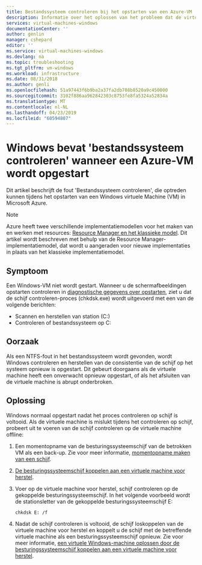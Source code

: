 ```yaml
---
title: Bestandssysteem controleren bij het opstarten van een Azure-VM | Microsoft Docs
description: Informatie over het oplossen van het probleem dat de virtuele machine bestandssysteem controleren weergeven bij het opstarten | Microsoft Docs
services: virtual-machines-windows
documentationCenter: ''
author: genlin
manager: cshepard
editor: ''
ms.service: virtual-machines-windows
ms.devlang: na
ms.topic: troubleshooting
ms.tgt_pltfrm: vm-windows
ms.workload: infrastructure
ms.date: 08/31/2018
ms.author: genli
ms.openlocfilehash: 51a97443f6b9ba2a37fa2db708b8520a9c450000
ms.sourcegitcommit: 3102f886aa962842303c8753fe8fa5324a52834a
ms.translationtype: MT
ms.contentlocale: nl-NL
ms.lasthandoff: 04/23/2019
ms.locfileid: "60594807"
---
```

# <a name="windows-shows-checking-file-system-when-booting-an-azure-vm"></a>Windows bevat 'bestandssysteem controleren' wanneer een Azure-VM wordt opgestart

Dit artikel beschrijft de fout 'Bestandssysteem controleren', die optreden kunnen tijdens het opstarten van een Windows virtuele Machine (VM) in Microsoft Azure.

> [!NOTE] 
> Azure heeft twee verschillende implementatiemodellen voor het maken van en werken met resources: [Resource Manager en het klassieke model](../../azure-resource-manager/resource-manager-deployment-model.md). Dit artikel wordt beschreven met behulp van de Resource Manager-implementatiemodel, dat wordt u aangeraden voor nieuwe implementaties in plaats van het klassieke implementatiemodel.

## <a name="symptom"></a>Symptoom 

Een Windows-VM niet wordt gestart. Wanneer u de schermafbeeldingen opstarten controleren in [diagnostische gegevens over opstarten](boot-diagnostics.md), ziet u dat de schijf controleren-proces (chkdsk.exe) wordt uitgevoerd met een van de volgende berichten:

- Scannen en herstellen van station (C:)
- Controleren of bestandssysteem op C:

## <a name="cause"></a>Oorzaak

Als een NTFS-fout in het bestandssysteem wordt gevonden, wordt Windows controleren en herstellen van de consistentie van de schijf op het systeem opnieuw is opgestart. Dit gebeurt doorgaans als de virtuele machine heeft een onverwacht opnieuw opgestart, of als het afsluiten van de virtuele machine is abrupt onderbroken.

## <a name="solution"></a>Oplossing 

Windows normaal opgestart nadat het proces controleren op schijf is voltooid. Als de virtuele machine is mislukt tijdens het controleren op schijf, probeert uit te voeren van de schijf controleren op de virtuele machine offline:
1.  Een momentopname van de besturingssysteemschijf van de betrokken VM als een back-up. Zie voor meer informatie, [momentopname maken van een schijf](../windows/snapshot-copy-managed-disk.md).
2.  [De besturingssysteemschijf koppelen aan een virtuele machine voor herstel](troubleshoot-recovery-disks-portal-windows.md).  
3.  Voer op de virtuele machine voor herstel, schijf controleren op de gekoppelde besturingssysteemschijf. In het volgende voorbeeld wordt de stationsletter van de gekoppelde besturingssysteemschijf E: 
        
        chkdsk E: /f
4.  Nadat de schijf controleren is voltooid, de schijf loskoppelen van de virtuele machine voor herstel en koppelt u de schijf met de betreffende virtuele machine als een besturingssysteemschijf opnieuw. Zie voor meer informatie, [een virtuele Windows-machine oplossen door de besturingssysteemschijf koppelen aan een virtuele machine voor herstel](troubleshoot-recovery-disks-portal-windows.md).
